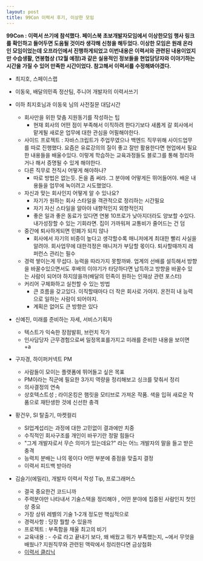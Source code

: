 ```yaml
---
layout: post
title: 99Con 이력서 후기, 이상한 모임
---
```


**99Con : 이력서 쓰기에 참석했다. 페이스북 초보개발자모임에서 이상한모임 행사 링크를 확인하고 들어두면 도움될 것이라 생각해 신청을 해두었다.
이상한 모임은 원래 온라인 모임이었는데 오프라인에서 진행하게되었고 이번내용은 이력서와 관련된 내용이었지만 수습생활, 연봉협상 (12월 예정)과 같은 
실용적인 정보들을 현업담당자와 이야기하는 시간을 가질 수 있어 만족한 시간이었다. 참고해서 이력서를 수정해봐야겠다.**

- 최지호, 스페이스랩    

- 이동욱, 배달의민족 정산팀, 주니어 개발자의 이력서쓰기    

- 이하 최지호님과 이동욱 님의 사전질문 대답시간  
  - 회사만을 위한 맞춤 지원동기를 작성하는 팁
    - 현재 회사의 어떤 점이 부족해서 이직하려 한다기보다 새롭게 갈 회사에서 맡게될 새로운 업무에 대한 관심을 어필해야한다.
  - 사이드 프로젝트 : 자바스크립트가 주업무였으나 백엔드 직무위해 사이드업무를 따로 진행했다. 요즘은 유료강의의 질이 좋고 잘만 활용한다면  현업에서 필요한 내용들을 배울수있다. 이렇게 학습하는 교육과정들도 블로그를 통해 정리하거나 해서 증명될 수 있게 해야한다.
  - 다른 직무로 전직시 어떻게 해야하나?
    - 따로 방법은 없는듯. 돈을 좀 써라. 그 분야에 어떻게든 뛰어들어야. 배운 내용들을 업무에 녹이려고 시도했었다.
  - 자신과 맞는 회사인지 어떻게 알 수 있나요?
    - 자기가 원하는 회사 스타일을 객관적으로 정리하는 시간필요
    - 자기 자신 스타일을 알아야 내향적인지 외향적인지
    - 좋은 일과 좋은 동료가 있다면 연봉 10프로가 낮아지더라도 양보할 수있다. 내가성장할 수 있는 기회라면. 집이 가까워져 교통비가 줄어드는 건 덤
  - 중간에 퇴사하게되면 민폐가 되지 않나
    - 회사에서 자기의 비중이 높다고 생각할수록 매니저에게 최대한 빨리 사실을 알려야. 회사업무에 대한걱정은 매니저가 부담할 몫이다. 퇴사할때까지 레퍼런스 관리는 필수
  - 경력 쌓이는게 무섭다. 능력을 따라가지 못할까봐. 업계의 선배를 설득해서 방향을 바꿀수있으면서도 후배의 이야기가 타당하다면 납득하고 방향을 바꿀수 있는 사람이 되어야 하지않을까(배달의 민족이 원하는 인재상 관련 포스터)
  - 커리어 구체화하고 실천할 수 있는 방법
    - 큰 흐름을 갖고있다. 이직할때마다 더 작은 회사로 가야지. 온전히 내 능력으로 일하는 사람이 되어야지.
    - 계획은 없어도 큰 방향은 있다  

- 신예진, 미래를 준비하는 자세, 서비스기획자  
  - 텍스트가 익숙한 장점발휘, 브런치 작가
  - 인사담당자 근무경험으로써 일정목표를가지고 미래를 준비한 내용을 보이면 +a  

- 구자경, 하이퍼커넥트 PM  
  - 사람들이 모이는 플랫폼에 뛰어들고 싶은 목표
  - PM이라는 직군에 필요한 3가지 역량을 정리해보고 싱크를 맞춰서 정리
  - 의사결정의 연속
  - 상호텍스트성 ; 라이온킹은 햄릿을 모티브로 가져온 작품. 색을 입혀 새로운 작품으로 재탄생한 것에 신선한 충격

- 황건우, SI 탈출기, 마켓컬리  
  - SI업계섭리는 과정에 대한 고민없이 결과에만 치중
  - 수직적인 회사구조를 개인이 바꾸기란 정말 힘들다
  - "그게 개발자로서 무슨 의미가 있는데요?" 라는 어느 개발자의 말을 들고 받은 충격
  - 능력치 분배는 나의 몫이다 어떤 부분에 중점을 맞출지 결정
  - 이력서 피드백 받아라  

- 김슬기(에밀리), 개발자 이력서 작성 Tip, 프로그래머스
  - 결국 중요한건 코드니까
  - 주력분야만 나타내서 기술스택을 정리해야 , 어떤 분야에 집중된 사람인지 첫인상 중요
  - 가장 상위 레벨의 기술 1-2개 정도만 핵심적으로
  - 경력사항 : 당장 뭘할 수 있을까
  - 프로젝트 : 부족함을 채울 최고의 비기
  - 교육내용 : - 수료 라고 끝내기 보다, 왜 배웠고 뭐가 부족했는지, ~에서 무엇을 배웠나? 지원직무와 관련된 맥락에서 정리한다면 금상첨화
  - [이력서 클리닉](http://bit.ly/pgms-clinic)

    
